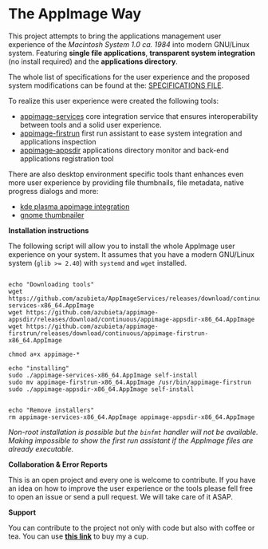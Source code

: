 # The AppImage Way

This project attempts to bring the applications management user experience of the *Macintosh 
System 1.0 ca. 1984* into modern GNU/Linux system. Featuring **single file applications**, 
**transparent system integration** (no install required) and the **applications directory**.

The whole list of specifications for the user experience and the proposed system modifications 
can be found at the: [SPECIFICATIONS FILE](https://github.com/azubieta/TheAppImageWay/blob/master/SPECIFICATION.md).

To realize this user experience were created the following tools:
- [appimage-services](https://github.com/azubieta/AppImageServices) core integration service that ensures interoperability
 between tools and a solid user experience.
- [appimage-firstrun](https://github.com/azubieta/appimage-firstrun) first run assistant to ease system integration and applications inspection
- [appimage-appsdir](https://github.com/azubieta/appimage-appsdir) applications directory monitor and back-end applications 
registration tool

There are also desktop environment specific tools thant enhances even more user experience
by providing file thumbnails, file metadata, native progress dialogs and more:
- [kde plasma appimage integration](https://github.com/azubieta/plasma-appimage-integration)
- [gnome thumbnailer](https://github.com/azubieta/appimage-gnome-thumbnailer)


**Installation instructions**

The following script will allow you to install the whole AppImage user experience on your 
system. It assumes that you have a modern GNU/Linux system (`glib >= 2.40`) with `systemd` 
and `wget` installed. 

 
```

echo "Downloading tools"
wget https://github.com/azubieta/AppImageServices/releases/download/continuous/appimage-services-x86_64.AppImage 
wget https://github.com/azubieta/appimage-appsdir/releases/download/continuous/appimage-appsdir-x86_64.AppImage
wget https://github.com/azubieta/appimage-firstrun/releases/download/continuous/appimage-firstrun-x86_64.AppImage

chmod a+x appimage-*

echo "installing"
sudo ./appimage-services-x86_64.AppImage self-install
sudo mv appimage-firstrun-x86_64.AppImage /usr/bin/appimage-firstrun
sudo ./appimage-appsdir-x86_64.AppImage self-install


echo "Remove installers"
rm appimage-services-x86_64.AppImage appimage-appsdir-x86_64.AppImage
```

_Non-root installation is possible but the `binfmt` handler will not be available. Making
impossible to show the first run assistant if the AppImage files are already executable._

**Collaboration & Error Reports**

This is an open project and every one is welcome to contribute. If you have an idea on how
to improve the user experience or the tools please fell free to open an issue or send a pull
request. We will take care of it ASAP.

**Support**

You can contribute to the project not only with code but also with coffee or tea. You can 
use [**this link**](https://www.paypal.com/paypalme2/azubieta) to buy my a cup.